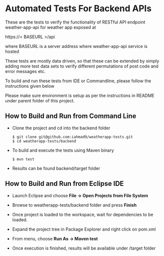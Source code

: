 # Automated Tests For Backend APIs
These are the tests to verify the functionality of RESTful API endpoint weather-app-api for weather app exposed at

https://< BASEURL >/api

where BASEURL is a server address where weather-app-api service is hosted


These tests are mostly data driven, so that these can be extended by simply adding more test data sets to verify different permutations of post code and error messages etc.

To build and run these tests from IDE or Commandline, please follow the instructions given below

Please make sure environment is setup as per the instructions in README under parent folder of this project.

## How to Build and Run from Command Line
* Clone the project and cd into the backend folder
	```
	$ git clone git@github.com:iahmad9/weatherapp-tests.git
  	$ cd weatherapp-tests/backend
  	```

* To build and execute the tests using Maven binary
  	
  	```
  	$ mvn test
  	```

* Results can be found backend/target folder
  
## How to Build and Run from Eclipse IDE
* Launch Eclipse and choose **File -> Open Projects from File System**

* Browse to weatherapp-tests/backend folder and press **Finish**

* Once project is loaded to the workspace, wait for dependencies to be loaded.

* Expand the project tree in Package Explorer and right click on pom.xml

* From menu, choose **Run As -> Maven test**

* Once execution is finished, results will be available under /target folder
